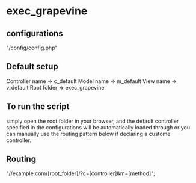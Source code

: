 # exec_grapevine

configurations
------------
"/config/config.php"

Default setup
----------------
Controller name => c_default
Model name => m_default
View name => v_default
Root folder => exec_grapevine

To run the script
------------------
simply open the root folder in your browser, and the default controller specified in the configurations will be automatically loaded through
or you can manually use the routing pattern below if declaring a custome controller.

Routing
--------
"//example.com/[root_folder]/?c=[controller]&m=[method]";




